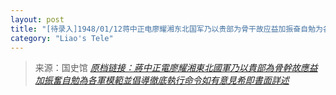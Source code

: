 ```yaml
---
layout: post
title: "[待录入]1948/01/12蒋中正电廖耀湘东北国军乃以贵部为骨干故应益加振奋自勉为各军模范并倡导彻底执行命令如有意见希即书面详述"
category: "Liao's Tele"
---
```



> 来源：国史馆 [*原档链接：蔣中正電廖耀湘東北國軍乃以貴部為骨幹故應益加振奮自勉為各軍模範並倡導徹底執行命令如有意見希即書面詳述*](https://ahonline.drnh.gov.tw/index.php?act=Display/image/5894520AZnlC=V)